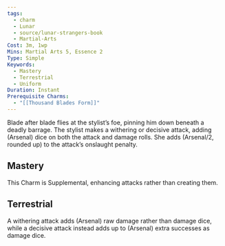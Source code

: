 ```yaml
---
tags:
  - charm
  - Lunar
  - source/lunar-strangers-book
  - Martial-Arts
Cost: 3m, 1wp
Mins: Martial Arts 5, Essence 2
Type: Simple
Keywords:
  - Mastery
  - Terrestrial
  - Uniform
Duration: Instant
Prerequisite Charms:
  - "[[Thousand Blades Form]]"
---
```

Blade after blade flies at the stylist’s foe, pinning him down beneath a deadly barrage.
The stylist makes a withering or decisive attack, adding (Arsenal) dice on both the attack and damage rolls. She adds (Arsenal/2, rounded up) to the attack’s onslaught penalty.

## Mastery
This Charm is Supplemental, enhancing attacks rather than creating them.

## Terrestrial
A withering attack adds (Arsenal) raw damage rather than damage dice, while a decisive attack instead adds up to (Arsenal) extra successes as damage dice.